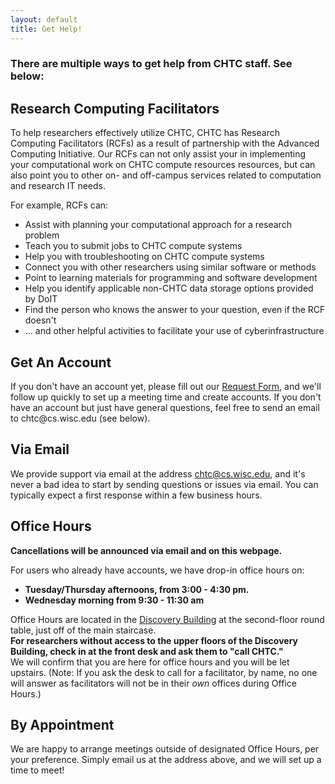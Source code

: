 ```yaml
---
layout: default
title: Get Help!
---
```


<h3>There are multiple ways to get help from CHTC staff. See below:</h3>
<a name="research"></a>
<h2>Research Computing Facilitators</h2>

To help researchers effectively utilize CHTC, CHTC has Research
 Computing Facilitators (RCFs) as a result of partnership with the Advanced
 Computing Initiative. Our RCFs can not only assist your in implementing your
 computational work on CHTC compute resources resources, but can also point
 you to other on- and off-campus services related to computation
 and research IT needs.

For example, RCFs can:

   * Assist with planning your computational approach for a research problem
   * Teach you to submit jobs to CHTC compute systems
   * Help you with troubleshooting on CHTC compute systems
   * Connect you with other researchers using similar software or methods
   * Point to learning materials for programming and software development
   * Help you identify applicable non-CHTC data storage options provided by DoIT
   * Find the person who knows the answer to your question, even if the RCF doesn't
   * ... and other helpful activities to facilitate your use of cyberinfrastructure

<!--<blockquote>
<b>Conferences:</b> Both facilitators will be at conferences next week, 
 <u>Monday, September 23 - Thursday, September 24</u>.  Response to email and new account requests may
be delayed during this time.  
</blockquote>-->

<a name="account"></a>
<h2>Get An Account</h2>
If you don't have an account yet, please fill out 
our <a href="/form.shtml">Request Form</a>, and we'll 
follow up quickly to set up a meeting time and create 
accounts. If you don't have an account but just have 
general questions, feel free to send an email to chtc@cs.wisc.edu (see below).
<a name="email"></a>
<h2>Via Email</h2>

<!--<blockquote>
<b>Notice:</b> Due to facilitator participation in a local summer school, 
our reponse to email will be delayed during the week of July 15.
</blockquote>-->

<p>We provide support via email at the address <a href="Mailto:chtc@cs.wisc.edu">chtc@cs.wisc.edu</a>,
 and it's never a bad idea to start by sending questions or issues 
via email.  You can typically expect a first response within a few
 business hours.</p>

<a name="officehour"></a>
<h2>Office Hours</h2>

<b>Cancellations will be announced via email and on this webpage.</b> 

<!--<p style="color:red;">
Office hours are cancelled on <b>Tuesday (9/24)</b> and <b>Wednesday (9/25)</b>.
</p>-->
<!--<blockquote>
Office hours are cancelled on <b>Wednesday, August 28</b>.
</blockquote>-->

<p>For users who already have accounts, we have drop-in office hours on:</p>
<ul>
	<li><b>Tuesday/Thursday afternoons, from 3:00 - 4:30 pm.</b></li>
	<li><b>Wednesday morning from 9:30 - 11:30 am</b></li>
</ul>

<p>Office Hours are located in the 
<a href="http://map.wisc.edu/s/919bjy8v">Discovery Building</a>
 at the second-floor round table, just off of the main staircase.</br>
<b>For researchers without access to the upper floors of the Discovery
 Building, check in at the front desk and ask them to "call CHTC."</b></br>
 We will confirm that you are here for office hours and you will be let
 upstairs. (Note: If you ask the desk to call for a facilitator, by name,
 no one will answer as facilitators will not be in their <i>own</i> offices
 during Office Hours.)
</p>

<a name="appointment"></a>
<h2>By Appointment</h2>

<p>We are happy to arrange meetings outside of designated Office Hours,
 per your preference. Simply email us at the address above, and we will
 set up a time to meet!</p>
<!--
<h2>Other resources on campus</h2>
-->

